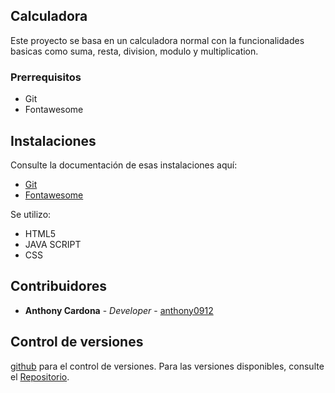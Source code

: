 ## Calculadora

Este proyecto se basa en un calculadora normal con la funcionalidades basicas como suma, resta, division, modulo y multiplication.

### Prerrequisitos

- Git
- Fontawesome

## Instalaciones

Consulte la documentación de esas instalaciones aquí:

- [Git](https://git-scm.com/)
- [Fontawesome](https://fontawesome.com/)

Se utilizo:

- HTML5
- JAVA SCRIPT
- CSS

## Contribuidores

- **Anthony Cardona** - _Developer_ - [anthony0912](https://gitlab.com/anthony0912)

## Control de versiones

[github](https://github.com/) para el control de versiones. Para las versiones disponibles, consulte el [Repositorio](https://github.com/Anthony0912/calculator).
